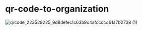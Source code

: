 # qr-code-to-organization

 ![qrcode_223529225_9d8defec1c63b9c4afccccd61a7b2738 (1)](https://github.com/user-attachments/assets/053f5dd7-b096-4143-a1c8-452451ee95fa)
